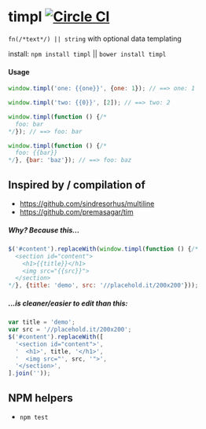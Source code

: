 # timpl [![Circle CI](https://circleci.com/gh/clearhead/timpl.svg?style=svg)](https://circleci.com/gh/clearhead/timpl)

`fn(/*text*/) || string` with optional data templating 

install: `npm install timpl` || `bower install timpl`

#### Usage

```js
window.timpl('one: {{one}}', {one: 1}); // ==> one: 1

window.timpl('two: {{0}}', [2]); // ==> two: 2

window.timpl(function () {/*
  foo: bar
*/}); // ==> foo: bar

window.timpl(function () {/*
  foo: {{bar}}
*/}, {bar: 'baz'}); // ==> foo: baz
```

## Inspired by / compilation of
 
* https://github.com/sindresorhus/multiline
* https://github.com/premasagar/tim

##### Why? Because this...

```js
$('#content').replaceWith(window.timpl(function () {/*
  <section id="content">
    <h1>{{title}}</h1>
    <img src="{{src}}">
  </section>
*/}, {title: 'demo', src: '//placehold.it/200x200'}));
```
##### ...is cleaner/easier to edit than this:

```js
var title = 'demo';
var src = '//placehold.it/200x200';
$('#content').replaceWith([
  '<section id="content">',
  '  <h1>', title, '</h1>',
  '  <img src="', src, '">',
  '</section>',
].join(''));
```

## NPM helpers

* `npm test`
